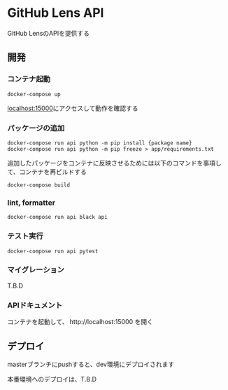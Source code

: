 # GitHub Lens API

GitHub LensのAPIを提供する

## 開発
### コンテナ起動
```shell
docker-compose up
```

[localhost:15000](http://localhost:15000)にアクセスして動作を確認する

### パッケージの追加
```shell
docker-compose run api python -m pip install {package name}
docker-compose run api python -m pip freeze > app/requirements.txt
```

追加したパッケージをコンテナに反映させるためには以下のコマンドを事項して、コンテナを再ビルドする
```shell
docker-compose build
```

### lint, formatter
```shell
docker-compose run api black api
```

### テスト実行
```shell
docker-compose run api pytest
```

### マイグレーション
T.B.D

### APIドキュメント
コンテナを起動して、 http://localhost:15000 を開く

## デプロイ
masterブランチにpushすると、dev環境にデプロイされます

本番環境へのデプロイは、T.B.D

